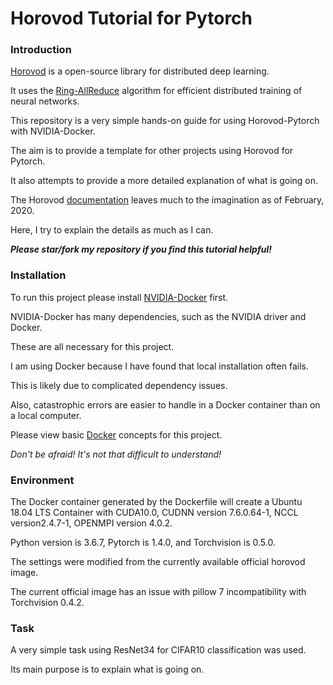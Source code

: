 # Horovod Tutorial for Pytorch

### Introduction

[Horovod](https://eng.uber.com/horovod) is a open-source library for distributed deep learning.

It uses the [Ring-AllReduce](http://andrew.gibiansky.com/blog/machine-learning/baidu-allreduce)
algorithm for efficient distributed training of neural networks. 

This repository is a very simple hands-on guide for using Horovod-Pytorch with NVIDIA-Docker.

The aim is to provide a template for other projects using Horovod for Pytorch.

It also attempts to provide a more detailed explanation of what is going on.

The Horovod [documentation](https://horovod.readthedocs.io/en/latest) 
leaves much to the imagination as of February, 2020.

Here, I try to explain the details as much as I can.

__*Please star/fork my repository if you find this tutorial helpful!*__

### Installation

To run this project please install 
[NVIDIA-Docker](https://github.com/NVIDIA/nvidia-docker) first.

NVIDIA-Docker has many dependencies, such as the NVIDIA driver and Docker.

These are all necessary for this project.

I am using Docker because I have found that local installation often fails.

This is likely due to complicated dependency issues.

Also, catastrophic errors are easier to handle in a Docker container than on a local computer.

Please view basic [Docker](https://docs.docker.com) concepts for this project.

*Don't be afraid! It's not that difficult to understand!*

### Environment

The Docker container generated by the Dockerfile will create a 
Ubuntu 18.04 LTS Container with CUDA10.0, CUDNN version 7.6.0.64-1,
NCCL version2.4.7-1, OPENMPI version 4.0.2.

Python version is 3.6.7, Pytorch is 1.4.0, and Torchvision is 0.5.0.

The settings were modified from the currently available official horovod image.

The current official image has an issue with pillow 7 incompatibility with Torchvision 0.4.2.

### Task

A very simple task using ResNet34 for CIFAR10 classification was used.

Its main purpose is to explain what is going on.
